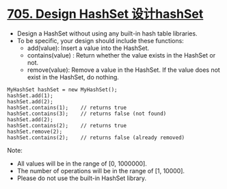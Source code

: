 # [705. Design HashSet 设计hashSet](https://leetcode.com/problems/design-hashset/)
* Design a HashSet without using any built-in hash table libraries.
* To be specific, your design should include these functions:
    * add(value): Insert a value into the HashSet. 
    * contains(value) : Return whether the value exists in the HashSet or not.
    * remove(value): Remove a value in the HashSet. If the value does not exist in the HashSet, do nothing.
```text
MyHashSet hashSet = new MyHashSet();
hashSet.add(1);         
hashSet.add(2);         
hashSet.contains(1);    // returns true
hashSet.contains(3);    // returns false (not found)
hashSet.add(2);          
hashSet.contains(2);    // returns true
hashSet.remove(2);          
hashSet.contains(2);    // returns false (already removed)

```
Note:
* All values will be in the range of [0, 1000000].
* The number of operations will be in the range of [1, 10000].
* Please do not use the built-in HashSet library.